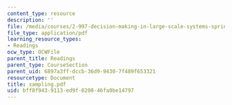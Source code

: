 ```yaml
---
content_type: resource
description: ''
file: /media/courses/2-997-decision-making-in-large-scale-systems-spring-2004/bff8f9439113ed9f020846fa0be14797_sampling.pdf
file_type: application/pdf
learning_resource_types:
- Readings
ocw_type: OCWFile
parent_title: Readings
parent_type: CourseSection
parent_uid: 6897a3ff-dccb-36d9-9430-7f489f653321
resourcetype: Document
title: sampling.pdf
uid: bff8f943-9113-ed9f-0208-46fa0be14797
---
```

